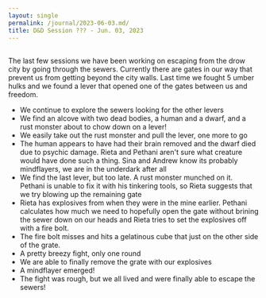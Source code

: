 ```yaml
---
layout: single
permalink: /journal/2023-06-03.md/
title: D&D Session ??? - Jun. 03, 2023
---
```


## 

The last few sessions we have been working on escaping from the drow city by going through the sewers. Currently there are gates in our way that prevent us from getting beyond the city walls. Last time we fought 5 umber hulks and we found a lever that opened one of the gates between us and freedom.

-  We continue to explore the sewers looking for the other levers
- We find an alcove with two dead bodies, a human and a dwarf, and a rust monster about to chow down on a lever!
- We easily take out the rust monster and pull the lever, one more to go
- The human appears to have had their brain removed and the dwarf died due to psychic damage. Rieta and Pethani aren't sure what creature would have done such a thing. Sina and Andrew know its probably mindflayers, we are in the underdark after all
- We find the last lever, but too late. A rust monster munched on it. Pethani is unable to fix it with his tinkering tools, so Rieta suggests that we try blowing up the remaining gate
- Rieta has explosives from when they were in the mine earlier. Pethani calculates how much we need to hopefully open the gate without brining the sewer down on our heads and Rieta tries to set the explosives off with a fire bolt.
- The fire bolt misses and hits a gelatinous cube that just on the other side of the grate.
- A pretty breezy fight, only one round
- We are able to finally remove the grate with our explosives
- A mindflayer emerged!
- The fight was rough, but we all lived and were finally able to escape the sewers!

